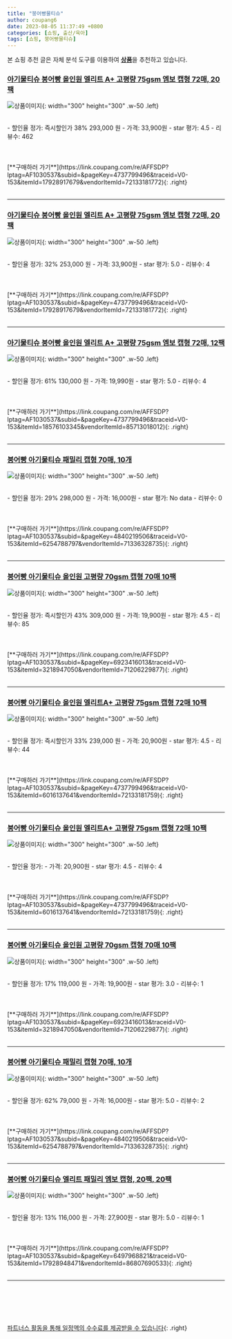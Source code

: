 ```yaml
---
title: "붕어빵물티슈"
author: coupang6
date: 2023-08-05 11:37:49 +0800
categories: [쇼핑, 출산/육아]
tags: [쇼핑, 붕어빵물티슈]
---
```


본 쇼핑 추천 글은 자체 분석 도구를 이용하여 [**상품**](https://link.coupang.com/a/bao1ui)을 추천하고 있습니다.

### [아기물티슈 붕어빵 올인원 엘리트 A+ 고평량 75gsm 엠보 캡형 72매, 20팩](https://link.coupang.com/re/AFFSDP?lptag=AF1030537&subid=&pageKey=4737799496&traceid=V0-153&itemId=17928917679&vendorItemId=72133181772)

![상품이미지](https://thumbnail6.coupangcdn.com/thumbnails/remote/230x230ex/image/vendor_inventory/6576/1e40550a6f300554da27291207cd87d4fca19f9b3f31dad04536bebaee2a.jpg){: width="300" height="300" .w-50 .left}


<br>
- 할인율 정가: 즉시할인가 38%  293,000   원
- 가격: 33,900원
- star 평가: 4.5
- 리뷰수: 462
<br>
<br>
<br>
<br>
[**구매하러 가기**](https://link.coupang.com/re/AFFSDP?lptag=AF1030537&subid=&pageKey=4737799496&traceid=V0-153&itemId=17928917679&vendorItemId=72133181772){: .right}
<br>
<br>

---

### [아기물티슈 붕어빵 올인원 엘리트 A+ 고평량 75gsm 엠보 캡형 72매, 20팩](https://link.coupang.com/re/AFFSDP?lptag=AF1030537&subid=&pageKey=4737799496&traceid=V0-153&itemId=17928917679&vendorItemId=72133181772)

![상품이미지](https://thumbnail6.coupangcdn.com/thumbnails/remote/230x230ex/image/vendor_inventory/6576/1e40550a6f300554da27291207cd87d4fca19f9b3f31dad04536bebaee2a.jpg){: width="300" height="300" .w-50 .left}


<br>
- 할인율 정가: 32%  253,000   원
- 가격: 33,900원
- star 평가: 5.0
- 리뷰수: 4
<br>
<br>
<br>
<br>
[**구매하러 가기**](https://link.coupang.com/re/AFFSDP?lptag=AF1030537&subid=&pageKey=4737799496&traceid=V0-153&itemId=17928917679&vendorItemId=72133181772){: .right}
<br>
<br>

---

### [아기물티슈 붕어빵 올인원 엘리트 A+ 고평량 75gsm 엠보 캡형 72매, 12팩](https://link.coupang.com/re/AFFSDP?lptag=AF1030537&subid=&pageKey=4737799496&traceid=V0-153&itemId=18576103345&vendorItemId=85713018012)

![상품이미지](https://thumbnail6.coupangcdn.com/thumbnails/remote/230x230ex/image/vendor_inventory/89c7/90166d9f0dfab813649509523f9dcc2fd70b602dc8b2e8de5ca148d423c2.jpg){: width="300" height="300" .w-50 .left}


<br>
- 할인율 정가: 61%  130,000   원
- 가격: 19,990원
- star 평가: 5.0
- 리뷰수: 4
<br>
<br>
<br>
<br>
[**구매하러 가기**](https://link.coupang.com/re/AFFSDP?lptag=AF1030537&subid=&pageKey=4737799496&traceid=V0-153&itemId=18576103345&vendorItemId=85713018012){: .right}
<br>
<br>

---

### [붕어빵 아기물티슈 패밀리 캡형 70매, 10개](https://link.coupang.com/re/AFFSDP?lptag=AF1030537&subid=&pageKey=4840219506&traceid=V0-153&itemId=6254788797&vendorItemId=71336328735)

![상품이미지](https://thumbnail9.coupangcdn.com/thumbnails/remote/230x230ex/image/vendor_inventory/c558/c578a71df725084ed6cdf4ae76bb2bc385e97dc1610b0597ab8dfc82a201.jpg){: width="300" height="300" .w-50 .left}


<br>
- 할인율 정가: 29%  298,000   원
- 가격: 16,000원
- star 평가: No data
- 리뷰수: 0
<br>
<br>
<br>
<br>
[**구매하러 가기**](https://link.coupang.com/re/AFFSDP?lptag=AF1030537&subid=&pageKey=4840219506&traceid=V0-153&itemId=6254788797&vendorItemId=71336328735){: .right}
<br>
<br>

---

### [붕어빵 아기물티슈 올인원 고평량 70gsm 캡형 70매 10팩](https://link.coupang.com/re/AFFSDP?lptag=AF1030537&subid=&pageKey=6923416013&traceid=V0-153&itemId=3218947050&vendorItemId=71206229877)

![상품이미지](https://thumbnail8.coupangcdn.com/thumbnails/remote/230x230ex/image/vendor_inventory/fe23/0bf6ca4bdf3427e955d422db1006dbd3f71b6d628f50127a73168f180714.jpg){: width="300" height="300" .w-50 .left}


<br>
- 할인율 정가: 즉시할인가 43%  309,000   원
- 가격: 19,900원
- star 평가: 4.5
- 리뷰수: 85
<br>
<br>
<br>
<br>
[**구매하러 가기**](https://link.coupang.com/re/AFFSDP?lptag=AF1030537&subid=&pageKey=6923416013&traceid=V0-153&itemId=3218947050&vendorItemId=71206229877){: .right}
<br>
<br>

---

### [붕어빵 아기물티슈 올인원 엘리트A+ 고평량 75gsm 캡형 72매 10팩](https://link.coupang.com/re/AFFSDP?lptag=AF1030537&subid=&pageKey=4737799496&traceid=V0-153&itemId=6016137641&vendorItemId=72133181759)

![상품이미지](https://thumbnail6.coupangcdn.com/thumbnails/remote/230x230ex/image/vendor_inventory/61b8/3031871e4a1c7a144b0bf054e47c3c486495cddb824b276d0fb98cd1190d.jpg){: width="300" height="300" .w-50 .left}


<br>
- 할인율 정가: 즉시할인가 33%  239,000   원
- 가격: 20,900원
- star 평가: 4.5
- 리뷰수: 44
<br>
<br>
<br>
<br>
[**구매하러 가기**](https://link.coupang.com/re/AFFSDP?lptag=AF1030537&subid=&pageKey=4737799496&traceid=V0-153&itemId=6016137641&vendorItemId=72133181759){: .right}
<br>
<br>

---

### [붕어빵 아기물티슈 올인원 엘리트A+ 고평량 75gsm 캡형 72매 10팩](https://link.coupang.com/re/AFFSDP?lptag=AF1030537&subid=&pageKey=4737799496&traceid=V0-153&itemId=6016137641&vendorItemId=72133181759)

![상품이미지](https://thumbnail6.coupangcdn.com/thumbnails/remote/230x230ex/image/vendor_inventory/61b8/3031871e4a1c7a144b0bf054e47c3c486495cddb824b276d0fb98cd1190d.jpg){: width="300" height="300" .w-50 .left}


<br>
- 할인율 정가: 
- 가격: 20,900원
- star 평가: 4.5
- 리뷰수: 4
<br>
<br>
<br>
<br>
[**구매하러 가기**](https://link.coupang.com/re/AFFSDP?lptag=AF1030537&subid=&pageKey=4737799496&traceid=V0-153&itemId=6016137641&vendorItemId=72133181759){: .right}
<br>
<br>

---

### [붕어빵 아기물티슈 올인원 고평량 70gsm 캡형 70매 10팩](https://link.coupang.com/re/AFFSDP?lptag=AF1030537&subid=&pageKey=6923416013&traceid=V0-153&itemId=3218947050&vendorItemId=71206229877)

![상품이미지](https://thumbnail8.coupangcdn.com/thumbnails/remote/230x230ex/image/vendor_inventory/fe23/0bf6ca4bdf3427e955d422db1006dbd3f71b6d628f50127a73168f180714.jpg){: width="300" height="300" .w-50 .left}


<br>
- 할인율 정가: 17%  119,000   원
- 가격: 19,900원
- star 평가: 3.0
- 리뷰수: 1
<br>
<br>
<br>
<br>
[**구매하러 가기**](https://link.coupang.com/re/AFFSDP?lptag=AF1030537&subid=&pageKey=6923416013&traceid=V0-153&itemId=3218947050&vendorItemId=71206229877){: .right}
<br>
<br>

---

### [붕어빵 아기물티슈 패밀리 캡형 70매, 10개](https://link.coupang.com/re/AFFSDP?lptag=AF1030537&subid=&pageKey=4840219506&traceid=V0-153&itemId=6254788797&vendorItemId=71336328735)

![상품이미지](https://thumbnail9.coupangcdn.com/thumbnails/remote/230x230ex/image/vendor_inventory/c558/c578a71df725084ed6cdf4ae76bb2bc385e97dc1610b0597ab8dfc82a201.jpg){: width="300" height="300" .w-50 .left}


<br>
- 할인율 정가: 62%  79,000   원
- 가격: 16,000원
- star 평가: 5.0
- 리뷰수: 2
<br>
<br>
<br>
<br>
[**구매하러 가기**](https://link.coupang.com/re/AFFSDP?lptag=AF1030537&subid=&pageKey=4840219506&traceid=V0-153&itemId=6254788797&vendorItemId=71336328735){: .right}
<br>
<br>

---

### [붕어빵 아기물티슈 엘리트 패밀리 엠보 캡형, 20팩, 20팩](https://link.coupang.com/re/AFFSDP?lptag=AF1030537&subid=&pageKey=6497968821&traceid=V0-153&itemId=17928948471&vendorItemId=86807690533)

![상품이미지](https://thumbnail8.coupangcdn.com/thumbnails/remote/230x230ex/image/vendor_inventory/7adb/1889afdfafb48a9cf056b117f97abe6b782645688a1e0df905c50862bb9c.jpg){: width="300" height="300" .w-50 .left}


<br>
- 할인율 정가: 13%  116,000   원
- 가격: 27,900원
- star 평가: 5.0
- 리뷰수: 1
<br>
<br>
<br>
<br>
[**구매하러 가기**](https://link.coupang.com/re/AFFSDP?lptag=AF1030537&subid=&pageKey=6497968821&traceid=V0-153&itemId=17928948471&vendorItemId=86807690533){: .right}
<br>
<br>

---
<br><br><br><br><br> [파트너스 활동을 통해 일정액의 수수료를 제공받을 수 있습니다](https://link.coupang.com/a/bao1ui){: .right}